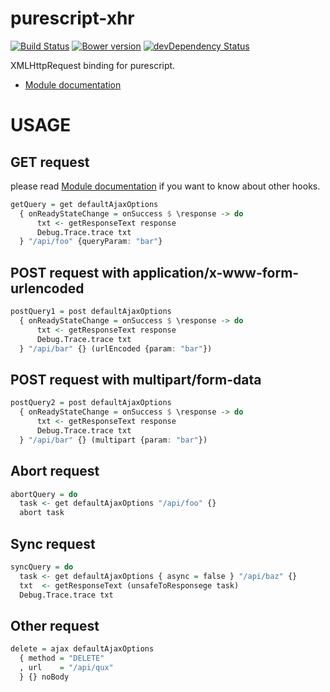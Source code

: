 purescript-xhr
===
[![Build Status](https://travis-ci.org/philopon/purescript-xhr.svg?branch=master)](https://travis-ci.org/philopon/purescript-xhr)
[![Bower version](https://badge.fury.io/bo/purescript-xhr.svg)](http://badge.fury.io/bo/purescript-xhr)
[![devDependency Status](https://david-dm.org/philopon/purescript-xhr/dev-status.svg)](https://david-dm.org/philopon/purescript-xhr#info=devDependencies)

XMLHttpRequest binding for purescript.

- [Module documentation](docs/Network/XHR.md)

USAGE
===

GET request
---
please read [Module documentation](docs/Module.md) if you want to know about other hooks.

```.hs
getQuery = get defaultAjaxOptions
  { onReadyStateChange = onSuccess $ \response -> do
      txt <- getResponseText response
      Debug.Trace.trace txt
  } "/api/foo" {queryParam: "bar"}
```

POST request with application/x-www-form-urlencoded
---

```.hs
postQuery1 = post defaultAjaxOptions
  { onReadyStateChange = onSuccess $ \response -> do
      txt <- getResponseText response
      Debug.Trace.trace txt
  } "/api/bar" {} (urlEncoded {param: "bar"})
```

POST request with multipart/form-data
---

```.hs
postQuery2 = post defaultAjaxOptions
  { onReadyStateChange = onSuccess $ \response -> do
      txt <- getResponseText response
      Debug.Trace.trace txt
  } "/api/bar" {} (multipart {param: "bar"})
```

Abort request
---

```.hs
abortQuery = do
  task <- get defaultAjaxOptions "/api/foo" {}
  abort task
```

Sync request
---

```.hs
syncQuery = do
  task <- get defaultAjaxOptions { async = false } "/api/baz" {}
  txt  <- getResponseText (unsafeToResponsege task)
  Debug.Trace.trace txt
```

Other request
---

```.hs
delete = ajax defaultAjaxOptions
  { method = "DELETE"
  , url    = "/api/qux"
  } {} noBody
